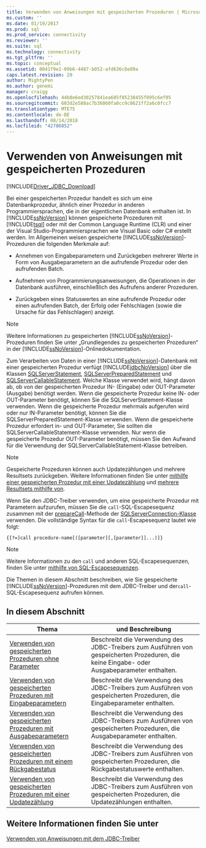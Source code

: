 ```yaml
---
title: Verwenden von Anweisungen mit gespeicherten Prozeduren | Microsoft-Dokumentation
ms.custom: ''
ms.date: 01/19/2017
ms.prod: sql
ms.prod_service: connectivity
ms.reviewer: ''
ms.suite: sql
ms.technology: connectivity
ms.tgt_pltfrm: ''
ms.topic: conceptual
ms.assetid: 0041f9e1-09b6-4487-b052-afd636c8e89a
caps.latest.revision: 20
author: MightyPen
ms.author: genemi
manager: craigg
ms.openlocfilehash: 44b8e6ed30257841ea685f85238455f895c6ef05
ms.sourcegitcommit: 603d2e588ac7b36060fa0cc9c8621ff2a6c0fcc7
ms.translationtype: MTE75
ms.contentlocale: de-DE
ms.lasthandoff: 08/14/2018
ms.locfileid: "42786852"
---
```

# <a name="using-statements-with-stored-procedures"></a>Verwenden von Anweisungen mit gespeicherten Prozeduren

[!INCLUDE[Driver_JDBC_Download](../../includes/driver_jdbc_download.md)]

Bei einer gespeicherten Prozedur handelt es sich um eine Datenbankprozedur, ähnlich einer Prozedur in anderen Programmiersprachen, die in der eigentlichen Datenbank enthalten ist. In [!INCLUDE[ssNoVersion](../../includes/ssnoversion-md.md)] können gespeicherte Prozeduren mit [!INCLUDE[tsql](../../includes/tsql-md.md)] oder mit der Common Language Runtime (CLR) und einer der Visual Studio-Programmiersprachen wie Visual Basic oder C# erstellt werden. Im Allgemeinen weisen gespeicherte [!INCLUDE[ssNoVersion](../../includes/ssnoversion-md.md)]-Prozeduren die folgenden Merkmale auf:  
  
- Annehmen von Eingabeparametern und Zurückgeben mehrerer Werte in Form von Ausgabeparametern an die aufrufende Prozedur oder den aufrufenden Batch.  
  
- Aufnehmen von Programmierungsanweisungen, die Operationen in der Datenbank ausführen, einschließlich des Aufrufens anderer Prozeduren.  
  
- Zurückgeben eines Statuswertes an eine aufrufende Prozedur oder einen aufrufenden Batch, der Erfolg oder Fehlschlagen (sowie die Ursache für das Fehlschlagen) anzeigt.  
  
> [!NOTE]  
> Weitere Informationen zu gespeicherten [!INCLUDE[ssNoVersion](../../includes/ssnoversion-md.md)]-Prozeduren finden Sie unter „Grundlegendes zu gespeicherten Prozeduren“ in der [!INCLUDE[ssNoVersion](../../includes/ssnoversion-md.md)]-Onlinedokumentation.  
  
Zum Verarbeiten von Daten in einer [!INCLUDE[ssNoVersion](../../includes/ssnoversion-md.md)]-Datenbank mit einer gespeicherten Prozedur verfügt [!INCLUDE[jdbcNoVersion](../../includes/jdbcnoversion_md.md)] über die Klassen [SQLServerStatement](../../connect/jdbc/reference/sqlserverstatement-class.md), [SQLServerPreparedStatement](../../connect/jdbc/reference/sqlserverpreparedstatement-class.md) und [SQLServerCallableStatement](../../connect/jdbc/reference/sqlservercallablestatement-class.md). Welche Klasse verwendet wird, hängt davon ab, ob von der gespeicherten Prozedur IN- (Eingabe) oder OUT-Parameter (Ausgabe) benötigt werden. Wenn die gespeicherte Prozedur keine IN- oder OUT-Parameter benötigt, können Sie die SQLServerStatement-Klasse verwenden. Wenn die gespeicherte Prozedur mehrmals aufgerufen wird oder nur IN-Parameter benötigt, können Sie die SQLServerPreparedStatement-Klasse verwenden. Wenn die gespeicherte Prozedur erfordert in- und OUT-Parameter, Sie sollten die SQLServerCallableStatement-Klasse verwenden. Nur wenn die gespeicherte Prozedur OUT-Parameter benötigt, müssen Sie den Aufwand für die Verwendung der SQLServerCallableStatement-Klasse betreiben.  
  
> [!NOTE]  
> Gespeicherte Prozeduren können auch Updatezählungen und mehrere Resultsets zurückgeben. Weitere Informationen finden Sie unter [mithilfe einer gespeicherten Prozedur mit einer Updatezählung](../../connect/jdbc/using-a-stored-procedure-with-an-update-count.md) und [mehrere Resultsets mithilfe von](../../connect/jdbc/using-multiple-result-sets.md).  
  
Wenn Sie den JDBC-Treiber verwenden, um eine gespeicherte Prozedur mit Parametern aufzurufen, müssen Sie die `call`-SQL-Escapesequenz zusammen mit der [prepareCall](../../connect/jdbc/reference/preparecall-method-sqlserverconnection.md)-Methode der [SQLServerConnection-Klasse](../../connect/jdbc/reference/sqlserverconnection-class.md) verwenden. Die vollständige Syntax für die `call`-Escapesequenz lautet wie folgt:  
  
 `{[?=]call procedure-name[([parameter][,[parameter]]...)]}`  
  
> [!NOTE]  
> Weitere Informationen zu den `call` und anderen SQL-Escapesequenzen, finden Sie unter [mithilfe von SQL-Escapesequenzen](../../connect/jdbc/using-sql-escape-sequences.md).  
  
Die Themen in diesem Abschnitt beschreiben, wie Sie gespeicherte [!INCLUDE[ssNoVersion](../../includes/ssnoversion-md.md)]-Prozeduren mit dem JDBC-Treiber und der`call`-SQL-Escapesequenz aufrufen können.  
  
## <a name="in-this-section"></a>In diesem Abschnitt  
  
|Thema|und Beschreibung|  
|-----------|-----------------|  
|[Verwenden von gespeicherten Prozeduren ohne Parameter](../../connect/jdbc/using-a-stored-procedure-with-no-parameters.md)|Beschreibt die Verwendung des JDBC-Treibers zum Ausführen von gespeicherten Prozeduren, die keine Eingabe- oder Ausgabeparameter enthalten.|  
|[Verwenden von gespeicherten Prozeduren mit Eingabeparametern](../../connect/jdbc/using-a-stored-procedure-with-input-parameters.md)|Beschreibt die Verwendung des JDBC-Treibers zum Ausführen von gespeicherten Prozeduren, die Eingabeparameter enthalten.|  
|[Verwenden von gespeicherten Prozeduren mit Ausgabeparametern](../../connect/jdbc/using-a-stored-procedure-with-output-parameters.md)|Beschreibt die Verwendung des JDBC-Treibers zum Ausführen von gespeicherten Prozeduren, die Ausgabeparameter enthalten.|  
|[Verwenden von gespeicherten Prozeduren mit einem Rückgabestatus](../../connect/jdbc/using-a-stored-procedure-with-a-return-status.md)|Beschreibt die Verwendung des JDBC-Treibers zum Ausführen von gespeicherten Prozeduren, die Rückgabestatuswerte enthalten.|  
|[Verwenden von gespeicherten Prozeduren mit einer Updatezählung](../../connect/jdbc/using-a-stored-procedure-with-an-update-count.md)|Beschreibt die Verwendung des JDBC-Treibers zum Ausführen von gespeicherten Prozeduren, die Updatezählungen enthalten.|  
  
## <a name="see-also"></a>Weitere Informationen finden Sie unter

[Verwenden von Anweisungen mit dem JDBC-Treiber](../../connect/jdbc/using-statements-with-the-jdbc-driver.md)  
